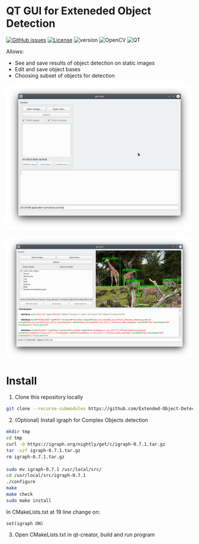 # QT GUI for Exteneded Object Detection
[![GitHub issues](https://img.shields.io/github/issues/Extended-Object-Detection-ROS/qt_gui_eod.svg)](https://github.com/Extended-Object-Detection-ROS/qt_gui_eod/issues) [![License](https://img.shields.io/badge/License-BSD%203--Clause-blue.svg)](https://opensource.org/licenses/BSD-3-Clause) ![version](https://img.shields.io/badge/version-1.0.0-blue) ![OpenCV](https://img.shields.io/badge/opencv-4.2.0-blue) ![QT](https://img.shields.io/badge/QT-5.15.2-blue)

Allows:
 - See and save results of object detection on static images
 - Edit and save object bases
 - Choosing subset of objects for detection
 
![empty gui](doc/eod_gui_empty.png)

![filled gui](doc/eod_gui_filled.png)


# Install
1. Clone this repository locally
```bash
git clone --recurse-submodules https://github.com/Extended-Object-Detection-ROS/qt_gui_eod -b r1.0.0
```
2. (Optional) Install igraph for Complex Objects detection
```bash
mkdir tmp
cd tmp
curl -O https://igraph.org/nightly/get/c/igraph-0.7.1.tar.gz
tar -xzf igraph-0.7.1.tar.gz
rm igraph-0.7.1.tar.gz

sudo mv igraph-0.7.1 /usr/local/src/
cd /usr/local/src/igraph-0.7.1
./configure
make
make check
sudo make install
```
In CMakeLists.txt at 19 line change on:
```
set(igraph ON)
```
3. Open CMakeLists.txt in qt-creator, build and run program

